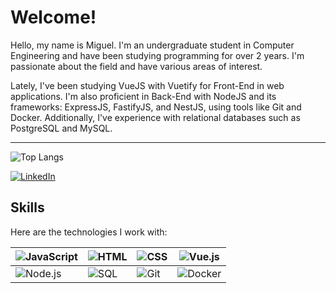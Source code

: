 # Welcome!

Hello, my name is Miguel. I'm an undergraduate student in Computer Engineering and have been studying programming for over 2 years. I'm passionate about the field and have various areas of interest.

Lately, I've been studying VueJS with Vuetify for Front-End in web applications. I'm also proficient in Back-End with NodeJS and its frameworks: ExpressJS, FastifyJS, and NestJS, using tools like Git and Docker. Additionally, I've experience with relational databases such as PostgreSQL and MySQL.

---

![Top Langs]([https://github-readme-stats.vercel.app/api/top-langs/?username=Miguel-Pezzini&layout=compact&hide=c%2B%2B,c](https://github-readme-stats.vercel.app/api/top-langs/?username=Miguel-Pezzini&layout=compact&hide=c%2B%2B,c))

[![LinkedIn](https://img.shields.io/badge/-LinkedIn-0077B5?style=flat&logo=linkedin&logoColor=white)](https://www.linkedin.com/in/miguel-pezzini-k%C3%BChr-b36605301/)

## Skills

Here are the technologies I work with:

| ![JavaScript](https://img.shields.io/badge/-JavaScript-F7DF1E?style=flat&logo=javascript&logoColor=black) | ![HTML](https://img.shields.io/badge/-HTML-FF5722?style=flat&logo=html5&logoColor=white) | ![CSS](https://img.shields.io/badge/-CSS-2965F1?style=flat&logo=css3&logoColor=white) | ![Vue.js](https://img.shields.io/badge/-Vue.js-4FC08D?style=flat&logo=vue.js&logoColor=white) |
|------------------------------------------------------------------------------------------------------|--------------------------------------------------------------------------------------------------|-------------------------------------------------------------------------------------------------|---------------------------------------------------------------------------------------------------|
| ![Node.js](https://img.shields.io/badge/-Node.js-339933?style=flat&logo=node.js&logoColor=white)     | ![SQL](https://img.shields.io/badge/-SQL-4479A1?style=flat&logo=postgresql&logoColor=white)      | ![Git](https://img.shields.io/badge/-Git-F05032?style=flat&logo=git&logoColor=white)            | ![Docker](https://img.shields.io/badge/-Docker-2496ED?style=flat&logo=docker&logoColor=white)     |

